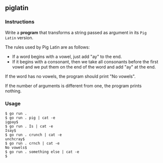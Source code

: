 ## piglatin

### Instructions

Write a **program** that transforms a string passed as argument in its `Pig Latin` version.

The rules used by Pig Latin are as follows:

- If a word begins with a vowel, just add "ay" to the end.
- If it begins with a consonant, then we take all consonants before the first vowel and we put them on the end of the word and add "ay" at the end.

If the word has no vowels, the program should print "No vowels".

If the number of arguments is different from one, the program prints nothing.

### Usage

```console
$ go run .
$ go run . pig | cat -e
igpay$
$ go run . Is | cat -e
Isay$
$ go run . crunch | cat -e
unchcray$
$ go run . crnch | cat -e
No vowels$
$ go run . something else | cat -e
$
```
